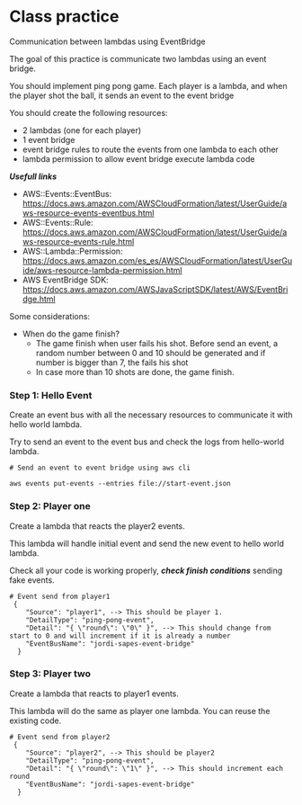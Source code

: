 # Class practice

Communication between lambdas using EventBridge

The goal of this practice is communicate two lambdas using an event bridge. 

You should implement ping pong game. 
Each player is a lambda, and when the player shot the ball, 
it sends an event to the event bridge

You should create the following resources:
- 2 lambdas (one for each player)
- 1 event bridge
- event bridge rules to route the events from one lambda to each other
- lambda permission to allow event bridge execute lambda code

***Usefull links***

- AWS::Events::EventBus: https://docs.aws.amazon.com/AWSCloudFormation/latest/UserGuide/aws-resource-events-eventbus.html
- AWS::Events::Rule: https://docs.aws.amazon.com/AWSCloudFormation/latest/UserGuide/aws-resource-events-rule.html
- AWS::Lambda::Permission: https://docs.aws.amazon.com/es_es/AWSCloudFormation/latest/UserGuide/aws-resource-lambda-permission.html
- AWS EventBridge SDK: https://docs.aws.amazon.com/AWSJavaScriptSDK/latest/AWS/EventBridge.html



Some considerations:
- When do the game finish?
    - The game finish when user fails his shot. Before send an event, a random number between 0 and 10 
  should be generated and if number is bigger than 7, the fails his shot    
    - In case more than 10 shots are done, the game finish. 




### Step 1: Hello Event

Create an event bus with all the necessary resources to communicate it with hello world lambda. 

Try to send an event to the event bus and check the logs from hello-world lambda.

```
# Send an event to event bridge using aws cli

aws events put-events --entries file://start-event.json

```

### Step 2: Player one

Create a lambda that reacts the player2 events.  

This lambda will handle initial event and send the new event to hello world lambda.

Check all your code is working properly, ***check finish conditions*** sending fake events.

```
# Event send from player1
 {
    "Source": "player1", --> This should be player 1.
    "DetailType": "ping-pong-event", 
    "Detail": "{ \"round\": \"0\" }", --> This should change from start to 0 and will increment if it is already a number 
    "EventBusName": "jordi-sapes-event-bridge"
  }
```

### Step 3: Player two

Create a lambda that reacts to player1 events. 

This lambda will do the same as player one lambda. You can reuse the existing code.

```
# Event send from player2
 {
    "Source": "player2", --> This should be player2
    "DetailType": "ping-pong-event", 
    "Detail": "{ \"round\": \"1\" }", --> This should increment each round 
    "EventBusName": "jordi-sapes-event-bridge"
  }
```
